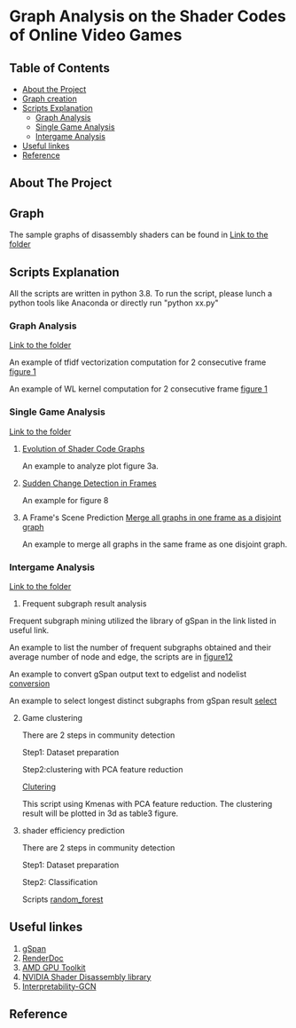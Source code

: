 # Graph Analysis on the Shader Codes of Online Video Games 
<!-- TABLE OF CONTENTS -->
## Table of Contents

* [About the Project](#about-the-project)
* [Graph creation](#Graph-creation)
* [Scripts Explanation](#Scripts-Explanation)
  * [Graph Analysis](#Graph-Analysis)
  * [Single Game Analysis](#Single-game)
  * [Intergame Analysis](#Inter-game)
* [Useful linkes](#Useful-linkes)
* [Reference](#Reference)



<!-- ABOUT THE PROJECT -->
## About The Project

<!-- Graph creation -->
## Graph  
The sample graphs of disassembly shaders can be found in  [Link to the folder](sample_graph/)


<!-- Scripts Explanation -->
## Scripts Explanation

All the scripts are written in python 3.8. To run the script, please lunch a python tools like Anaconda or directly run "python xx.py" 

###  Graph Analysis 
[Link to the folder](Graph_Analysis/)

An example of tfidf vectorization computation for 2 consecutive frame [figure 1](Graph_Analysis/tfid_vector_2consecutiveFrame_FS.py)

An example of WL kernel computation for 2 consecutive frame [figure 1](Graph_Analysis/WL_kernel_2consecutiveFrame_FS.py)

### Single Game Analysis
[Link to the folder](Single_Game/)

1. [Evolution of Shader Code Graphs](Single_Game/figure3a_barplot_node_FS.py)
	
	An example to analyze plot figure 3a.
	

2. [Sudden Change Detection in Frames](Graph_Analysis/WL_kernel_2consecutiveFrame_FS.py)
   
   An example for figure 8
   
3. A Frame's Scene Prediction
   [Merge all graphs in one frame as a disjoint graph](Single_Game/merge_allgraph_into1_perframe_GTA5_cs_hs_ls.py)

   An example to merge all graphs in the same frame as one disjoint graph. 

	
### Intergame Analysis
[Link to the folder](Inter_Game/)

1. Frequent subgraph result analysis 

Frequent subgraph mining utilized the library of gSpan in the link listed in useful link. 

An example to list the number of frequent subgraphs obtained and their average number of node and edge, the scripts are in [figure12](Inter_Game/boxplot_node_intergame.py)

An example to convert gSpan output text to edgelist and nodelist [conversion](Inter_Game/convert_fsm_file_to_edgelist_hash.py)

An example to select longest distinct subgraphs from gSpan result [select](Inter_Game/select_distinct_subgraph_labelgame.py)

2. Game clustering 
	
    There are 2 steps in community detection

    Step1: Dataset preparation 
   


    Step2:clustering with PCA feature reduction
    
	[Clutering](Inter_Game/3dplot_Kmeans.py)
	
	This script using Kmenas with PCA feature reduction. The clustering result will be plotted in 3d as table3 figure.  


2. shader efficiency prediction

    There are 2 steps in community detection

   Step1: Dataset preparation

   Step2: Classification 

   Scripts [random_forest](Inter_Game/random_forest_crossValidation.py )
    

<!-- Useful linkes -->
## Useful linkes
1. [gSpan](https://github.com/betterenvi/gSpan)
2. [RenderDoc](https://renderdoc.org/)
3. [AMD GPU Toolkit](https://gpuopen.com/introducing-radeon-developer-tool-suite/})
4. [NVIDIA Shader Disassembly library](https://developer.nvidia.com/shader-disasm)
5. [Interpretability-GCN](https://github.com/tsKenneth/interpretable-graph-classification)



<!-- Reference -->
## Reference

